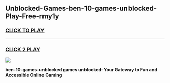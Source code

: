 
## Unblocked-Games-ben-10-games-unblocked-Play-Free-rmy1y
<h3>
<a href="https://premium76.site?title=ben-10-games-unblocked&ref=24M">CLICK TO PLAY</a></h3>
<hr>

<h3>
<a href="https://premium76.site?title=ben-10-games-unblocked&ref=24M">CLICK 2 PLAY</a>
  
</h3>

<a href="https://premium76.site?title=ben-10-games-unblocked&ref=24M"><img src="https://clearcache.store/games.png"></a>


**ben-10-games-unblocked games unblocked: Your Gateway to Fun and Accessible Online Gaming**
